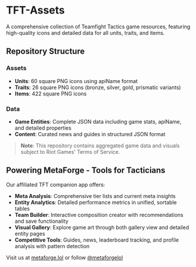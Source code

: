 # TFT-Assets
A comprehensive collection of Teamfight Tactics game resources, featuring high-quality icons and detailed data for all units, traits, and items.

## Repository Structure

### Assets
- **Units**: 60 square PNG icons using apiName format
- **Traits**: 26 square PNG icons (bronze, silver, gold, prismatic variants)
- **Items**: 422 square PNG icons

### Data
- **Game Entities**: Complete JSON data including game stats, apiName, and detailed properties
- **Content**: Curated news and guides in structured JSON format

> **Note**: This repository contains aggregated game data and visuals subject to Riot Games' Terms of Service.

## Powering MetaForge - Tools for Tacticians

Our affiliated TFT companion app offers:

- **Meta Analysis**: Comprehensive tier lists and current meta insights
- **Entity Analytics**: Detailed performance metrics in unified, sortable tables
- **Team Builder**: Interactive composition creator with recommendations and save functionality
- **Visual Gallery**: Explore game art through both gallery view and detailed entity pages
- **Competitive Tools**: Guides, news, leaderboard tracking, and profile analysis with pattern detection

Visit us at [metaforge.lol](https://metaforge.lol) or follow [@metaforgelol](https://twitter.com/metaforgelol)

